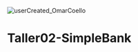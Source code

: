 ![userCreated_OmarCoello](https://user-images.githubusercontent.com/75048588/120686052-303dd900-c466-11eb-8d84-d6ec4dbba11f.png)
# Taller02-SimpleBank
